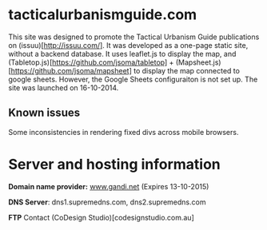 # tacticalurbanismguide.com

This site was designed to promote the Tactical Urbanism Guide publications on (issuu)[http://issuu.com/].
It was developed as a one-page static site, without a backend database. It uses leaflet.js to display the map, and (Tabletop.js)[https://github.com/jsoma/tabletop] + (Mapsheet.js)[https://github.com/jsoma/mapsheet] to display the map connected to google sheets. However, the Google Sheets configuraiton is not set up. The site was launched on 16-10-2014.

Known issues
---
Some inconsistencies in rendering fixed divs across mobile browsers.

Server and hosting information
===

**Domain name provider:** www.gandi.net (Expires 13-10-2015)

**DNS Server**: dns1.supremedns.com, dns2.supremedns.com

**FTP** Contact (CoDesign Studio)[codesignstudio.com.au]
